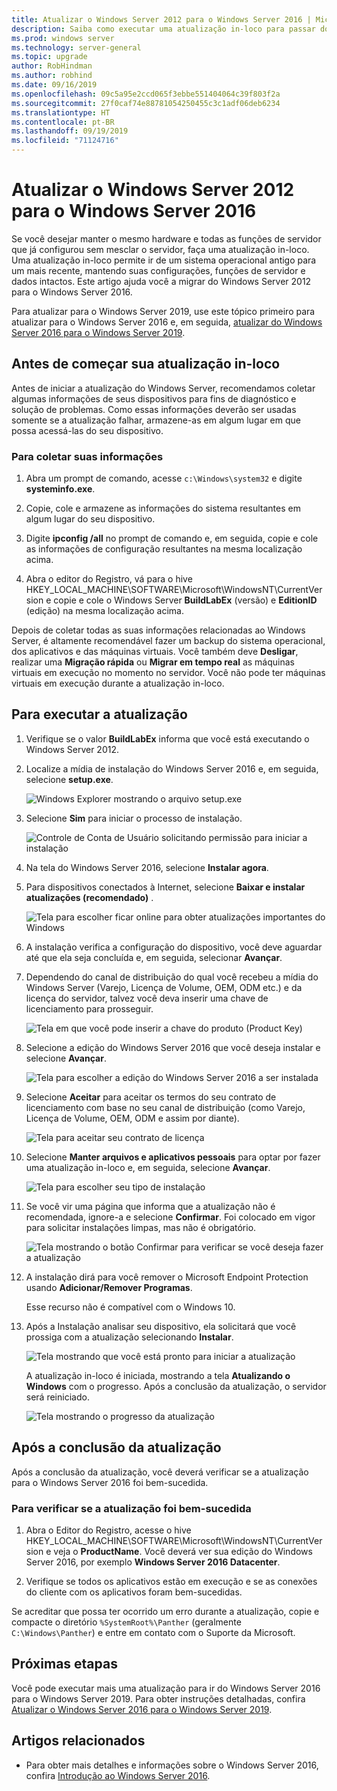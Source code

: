 ```yaml
---
title: Atualizar o Windows Server 2012 para o Windows Server 2016 | Microsoft Docs
description: Saiba como executar uma atualização in-loco para passar do Windows Server 2012 para o Windows Server 2016.
ms.prod: windows server
ms.technology: server-general
ms.topic: upgrade
author: RobHindman
ms.author: robhind
ms.date: 09/16/2019
ms.openlocfilehash: 09c5a95e2ccd065f3ebbe551404064c39f803f2a
ms.sourcegitcommit: 27f0caf74e88781054250455c3c1adf06deb6234
ms.translationtype: HT
ms.contentlocale: pt-BR
ms.lasthandoff: 09/19/2019
ms.locfileid: "71124716"
---
```

# <a name="upgrade-windows-server-2012-to-windows-server-2016"></a>Atualizar o Windows Server 2012 para o Windows Server 2016

Se você desejar manter o mesmo hardware e todas as funções de servidor que já configurou sem mesclar o servidor, faça uma atualização in-loco. Uma atualização in-loco permite ir de um sistema operacional antigo para um mais recente, mantendo suas configurações, funções de servidor e dados intactos. Este artigo ajuda você a migrar do Windows Server 2012 para o Windows Server 2016.

Para atualizar para o Windows Server 2019, use este tópico primeiro para atualizar para o Windows Server 2016 e, em seguida, [atualizar do Windows Server 2016 para o Windows Server 2019](upgrade-2016-to-2019.md).

## <a name="before-you-begin-your-in-place-upgrade"></a>Antes de começar sua atualização in-loco

Antes de iniciar a atualização do Windows Server, recomendamos coletar algumas informações de seus dispositivos para fins de diagnóstico e solução de problemas. Como essas informações deverão ser usadas somente se a atualização falhar, armazene-as em algum lugar em que possa acessá-las do seu dispositivo.

### <a name="to-collect-your-info"></a>Para coletar suas informações

1. Abra um prompt de comando, acesse `c:\Windows\system32` e digite **systeminfo.exe**.

2. Copie, cole e armazene as informações do sistema resultantes em algum lugar do seu dispositivo.

3. Digite **ipconfig /all** no prompt de comando e, em seguida, copie e cole as informações de configuração resultantes na mesma localização acima.

4. Abra o editor do Registro, vá para o hive HKEY_LOCAL_MACHINE\SOFTWARE\Microsoft\WindowsNT\CurrentVersion e copie e cole o Windows Server **BuildLabEx** (versão) e **EditionID** (edição) na mesma localização acima.

Depois de coletar todas as suas informações relacionadas ao Windows Server, é altamente recomendável fazer um backup do sistema operacional, dos aplicativos e das máquinas virtuais. Você também deve **Desligar**, realizar uma **Migração rápida** ou **Migrar em tempo real** as máquinas virtuais em execução no momento no servidor. Você não pode ter máquinas virtuais em execução durante a atualização in-loco.

## <a name="to-perform-the-upgrade"></a>Para executar a atualização

1. Verifique se o valor **BuildLabEx** informa que você está executando o Windows Server 2012.

2. Localize a mídia de instalação do Windows Server 2016 e, em seguida, selecione **setup.exe**.

    ![Windows Explorer mostrando o arquivo setup.exe](media/upgrade-2012-2016/setup-2016.png)

3. Selecione **Sim** para iniciar o processo de instalação.

    ![Controle de Conta de Usuário solicitando permissão para iniciar a instalação](media/upgrade-2012-2016/start-setup-uac-box.png)

4. Na tela do Windows Server 2016, selecione **Instalar agora**.

5. Para dispositivos conectados à Internet, selecione **Baixar e instalar atualizações (recomendado)** .

    ![Tela para escolher ficar online para obter atualizações importantes do Windows](media/upgrade-2012-2016/imp-updates-win-setup.png)

6. A instalação verifica a configuração do dispositivo, você deve aguardar até que ela seja concluída e, em seguida, selecionar **Avançar**.

7. Dependendo do canal de distribuição do qual você recebeu a mídia do Windows Server (Varejo, Licença de Volume, OEM, ODM etc.) e da licença do servidor, talvez você deva inserir uma chave de licenciamento para prosseguir.

    ![Tela em que você pode inserir a chave do produto (Product Key)](media/upgrade-2012-2016/enter-product-key.png)

8. Selecione a edição do Windows Server 2016 que você deseja instalar e selecione **Avançar**.

    ![Tela para escolher a edição do Windows Server 2016 a ser instalada](media/upgrade-2012-2016/select-os-edition.png)

9. Selecione **Aceitar** para aceitar os termos do seu contrato de licenciamento com base no seu canal de distribuição (como Varejo, Licença de Volume, OEM, ODM e assim por diante).

    ![Tela para aceitar seu contrato de licença](media/upgrade-2012-2016/license-terms.png)

10. Selecione **Manter arquivos e aplicativos pessoais** para optar por fazer uma atualização in-loco e, em seguida, selecione **Avançar**.

    ![Tela para escolher seu tipo de instalação](media/upgrade-2012-2016/choose-install-upgrade.png)

11. Se você vir uma página que informa que a atualização não é recomendada, ignore-a e selecione **Confirmar**. Foi colocado em vigor para solicitar instalações limpas, mas não é obrigatório.

    ![Tela mostrando o botão Confirmar para verificar se você deseja fazer a atualização](media/upgrade-2012-2016/confirm-upgrade-process.png)

12. A instalação dirá para você remover o Microsoft Endpoint Protection usando **Adicionar/Remover Programas**.

    Esse recurso não é compatível com o Windows 10.

13. Após a Instalação analisar seu dispositivo, ela solicitará que você prossiga com a atualização selecionando **Instalar**.

    ![Tela mostrando que você está pronto para iniciar a atualização](media/upgrade-2012-2016/ready-to-install.png)

    A atualização in-loco é iniciada, mostrando a tela **Atualizando o Windows** com o progresso. Após a conclusão da atualização, o servidor será reiniciado.

    ![Tela mostrando o progresso da atualização](media/upgrade-2012-2016/upgrading-windows-with-progress.png)

## <a name="after-your-upgrade-is-done"></a>Após a conclusão da atualização

Após a conclusão da atualização, você deverá verificar se a atualização para o Windows Server 2016 foi bem-sucedida.

### <a name="to-make-sure-your-upgrade-was-successful"></a>Para verificar se a atualização foi bem-sucedida

1. Abra o Editor do Registro, acesse o hive HKEY_LOCAL_MACHINE\SOFTWARE\Microsoft\WindowsNT\CurrentVersion e veja o **ProductName**. Você deverá ver sua edição do Windows Server 2016, por exemplo **Windows Server 2016 Datacenter**.

2. Verifique se todos os aplicativos estão em execução e se as conexões do cliente com os aplicativos foram bem-sucedidas.

Se acreditar que possa ter ocorrido um erro durante a atualização, copie e compacte o diretório `%SystemRoot%\Panther` (geralmente `C:\Windows\Panther`) e entre em contato com o Suporte da Microsoft.

## <a name="next-steps"></a>Próximas etapas

Você pode executar mais uma atualização para ir do Windows Server 2016 para o Windows Server 2019. Para obter instruções detalhadas, confira [Atualizar o Windows Server 2016 para o Windows Server 2019](upgrade-2016-to-2019.md).

## <a name="related-articles"></a>Artigos relacionados

- Para obter mais detalhes e informações sobre o Windows Server 2016, confira [Introdução ao Windows Server 2016](https://docs.microsoft.com/windows-server/get-started/server-basics).